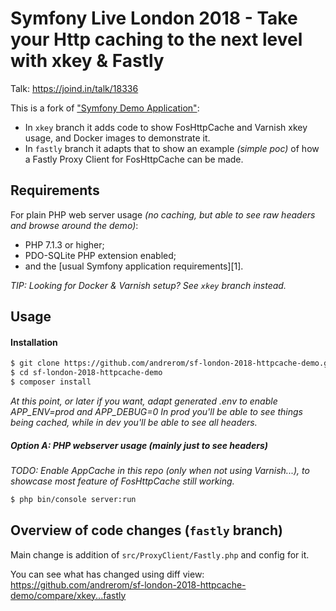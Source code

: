 Symfony Live London 2018 - Take your Http caching to the next level with xkey & Fastly
======================================================================================

Talk: https://joind.in/talk/18336

This is a fork of ["Symfony Demo Application"](https://github.com/symfony/demo):
- In `xkey` branch it adds code to show FosHttpCache and Varnish xkey usage, and Docker images to demonstrate it.
- In `fastly` branch it adapts that to show an example _(simple poc)_ of how a Fastly Proxy Client for FosHttpCache can be made.

Requirements
------------

For plain PHP web server usage _(no caching, but able to see raw headers and browse around the demo)_:
  * PHP 7.1.3 or higher;
  * PDO-SQLite PHP extension enabled;
  * and the [usual Symfony application requirements][1].

_TIP: Looking for Docker & Varnish setup? See `xkey` branch instead._

Usage
-----


#### Installation

```bash
$ git clone https://github.com/andrerom/sf-london-2018-httpcache-demo.git
$ cd sf-london-2018-httpcache-demo
$ composer install
```

_At this point, or later if you want, adapt generated .env to enable APP_ENV=prod and APP_DEBUG=0
In prod you'll be able to see things being cached, while in dev you'll be able to see all headers._


##### Option A: PHP webserver usage _(mainly just to see headers)_

_TODO: Enable AppCache in this repo (only when not using Varnish...), to showcase most feature of FosHttpCache still working._

```bash
$ php bin/console server:run
```


Overview of code changes (`fastly` branch)
------------------------------------------

Main change is addition of `src/ProxyClient/Fastly.php` and config for it.

You can see what has changed using diff view:
https://github.com/andrerom/sf-london-2018-httpcache-demo/compare/xkey...fastly
